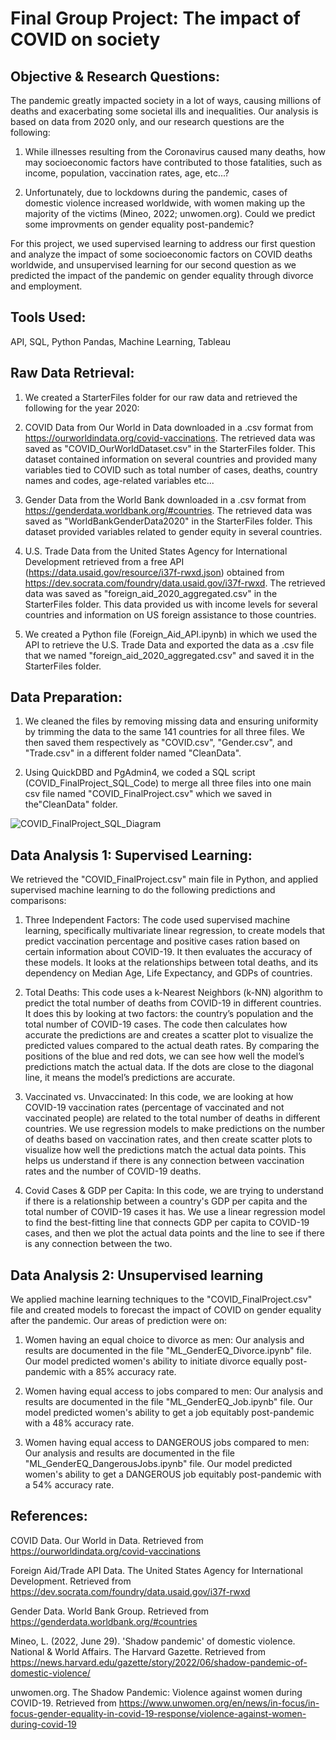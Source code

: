 # Final Group Project: The impact of COVID on society #

## Objective & Research Questions: ##

The pandemic greatly impacted society in a lot of ways, causing millions of deaths and exacerbating some societal ills and inequalities.  Our analysis is based on data from 2020 only, and our research questions are the following:

1. While illnesses resulting from the Coronavirus caused many deaths, how may socioeconomic factors have contributed to those fatalities, such as income, population, vaccination rates, age, etc...?

2. Unfortunately, due to lockdowns during the pandemic, cases of domestic violence increased worldwide, with women making up the majority of the victims (Mineo, 2022; unwomen.org). Could we predict some improvments on gender equality post-pandemic?

For this project, we used supervised learning to address our first question and analyze the impact of some socioeconomic factors on COVID deaths worldwide, and unsupervised learning for our second question as we predicted the impact of the pandemic on gender equality through divorce and employment. 


## Tools Used: ##
API, SQL, Python Pandas, Machine Learning, Tableau

## Raw Data Retrieval: ## 

1. We created a StarterFiles folder for our raw data and retrieved the following for the year 2020:

2. COVID Data from Our World in Data downloaded in a .csv format from https://ourworldindata.org/covid-vaccinations. The retrieved data was saved as "COVID_OurWorldDataset.csv" in the StarterFiles folder. This dataset contained information on several countries and provided many variables tied to COVID such as total number of cases, deaths, country names and codes, age-related variables etc...

3. Gender Data from the World Bank downloaded in a .csv format from https://genderdata.worldbank.org/#countries. The retrieved data was saved as "WorldBankGenderData2020" in the StarterFiles folder. This dataset provided variables related to gender equity in several countries.

4. U.S. Trade Data from the United States Agency for International Development retrieved from a free API (https://data.usaid.gov/resource/i37f-rwxd.json) obtained from https://dev.socrata.com/foundry/data.usaid.gov/i37f-rwxd. The retrieved data was saved as "foreign_aid_2020_aggregated.csv" in the StarterFiles folder. This data provided us with income levels for several countries and information on US foreign assistance to those countries. 

5. We created a Python file (Foreign_Aid_API.ipynb) in which we used the API to retrieve the U.S. Trade Data and exported the data as a .csv file that we named "foreign_aid_2020_aggregated.csv" and saved it in the StarterFiles folder.


## Data Preparation: ##

1. We cleaned the files by removing missing data and ensuring uniformity by trimming the data to the same 141 countries for all three files. We then saved them respectively as "COVID.csv", "Gender.csv", and "Trade.csv" in a different folder named "CleanData".
  
2. Using QuickDBD and PgAdmin4, we coded a SQL script (COVID_FinalProject_SQL_Code) to merge all three files into one main csv file named "COVID_FinalProject.csv" which we saved in the"CleanData" folder.

![COVID_FinalProject_SQL_Diagram](https://github.com/JCNdongo/MIADATAVIZ_FinalGroupProject/assets/120480912/e85d235c-279a-4ef0-9000-894018998ee3)


## Data Analysis 1: Supervised Learning: ##

We retrieved the "COVID_FinalProject.csv" main file in Python, and applied supervised machine learning to do the following predictions and comparisons: 

1. Three Independent Factors: The code used supervised machine learning, specifically multivariate linear regression, to create models that predict vaccination percentage and positive cases ration based on certain information about COVID-19. It then evaluates the accuracy of these models. It looks at the relationships between total deaths, and its dependency on Median Age, Life Expectancy, and GDPs of countries.

2. Total Deaths: This code uses a k-Nearest Neighbors (k-NN) algorithm to predict the total number of deaths from COVID-19 in different countries. It does this by looking at two factors: the country’s population and the total number of COVID-19 cases. The code then calculates how accurate the predictions are and creates a scatter plot to visualize the predicted values compared to the actual death rates. By comparing the positions of the blue and red dots, we can see how well the model’s predictions match the actual data. If the dots are close to the diagonal line, it means the model’s predictions are accurate.

3. Vaccinated vs. Unvaccinated: In this code, we are looking at how COVID-19 vaccination rates (percentage of vaccinated and not vaccinated people) are related to the total number of deaths in different countries. We use regression models to make predictions on the number of deaths based on vaccination rates, and then create scatter plots to visualize how well the predictions match the actual data points. This helps us understand if there is any connection between vaccination rates and the number of COVID-19 deaths.

4. Covid Cases & GDP per Capita: In this code, we are trying to understand if there is a relationship between a country's GDP per capita and the total number of COVID-19 cases it has. We use a linear regression model to find the best-fitting line that connects GDP per capita to COVID-19 cases, and then we plot the actual data points and the line to see if there is any connection between the two.


## Data Analysis 2: Unsupervised learning ## 

We applied machine learning techniques to the "COVID_FinalProject.csv" file and created models to forecast the impact of COVID on gender equality after the pandemic. Our areas of prediction were on:

1. Women having an equal choice to divorce as men: Our analysis and results are documented in the file "ML_GenderEQ_Divorce.ipynb" file. Our model predicted women's ability to initiate divorce equally post-pandemic with a 85% accuracy rate. 

2. Women having equal access to jobs compared to men: Our analysis and results are documented in the file "ML_GenderEQ_Job.ipynb" file. Our model predicted women's ability to get a job equitably post-pandemic with a 48% accuracy rate. 

3. Women having equal access to DANGEROUS jobs compared to men: Our analysis and results are documented in the file "ML_GenderEQ_DangerousJobs.ipynb" file. Our model predicted women's ability to get a DANGEROUS job equitably post-pandemic with a 54% accuracy rate. 


## References: ##

COVID Data. Our World in Data. Retrieved from https://ourworldindata.org/covid-vaccinations

Foreign Aid/Trade API Data. The United States Agency for International Development. Retrieved from https://dev.socrata.com/foundry/data.usaid.gov/i37f-rwxd

Gender Data. World Bank Group. Retrieved from https://genderdata.worldbank.org/#countries

Mineo, L. (2022, June 29). 'Shadow pandemic' of domestic violence. National & World Affairs. The Harvard Gazette. Retrieved from https://news.harvard.edu/gazette/story/2022/06/shadow-pandemic-of-domestic-violence/

unwomen.org. The Shadow Pandemic: Violence against women during COVID-19. Retrieved from https://www.unwomen.org/en/news/in-focus/in-focus-gender-equality-in-covid-19-response/violence-against-women-during-covid-19




